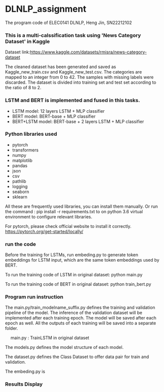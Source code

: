 # DLNLP_assignment
The program code of ELEC0141 DLNLP, Heng Jin, SN22212102

### This is a multi-calssification task using 'News Category Dataset' in Kaggle
Dataset link:<https://www.kaggle.com/datasets/rmisra/news-category-dataset>

The cleaned dataset has been generated and saved as Kaggle_new_train.csv and Kaggle_new_test.csv. 
The categories are mapped to an integer from 0 to 42.
The samples with missing labels were discarded. The dataset
is divided into training set and test set according to the ratio
of 8 to 2.

### LSTM and BERT is implemented and fused in this tasks.  
- LSTM model: 12 layers LSTM + MLP classifier
- BERT model: BERT-base + MLP classifier
- BERT+LSTM model: BERT-base + 2 layers LSTM + MLP classifier


### Python libraries used
- pytorch
- transformers
- numpy
- matplotlib
- pandas
- json
- csv
- pathlib
- logging
- seaborn
- sklearn

All these are frequently used libraries, you can install them manually.
Or run the command : pip install -r requirements.txt to on python 3.6 
virtual environment to configure relevant libraries.

For pytorch, please check official website to install it correctly.
<https://pytorch.org/get-started/locally/>

### run the code

Before the training for LSTMs, run embeding.py to generate token embeddings for LSTM input, which are the same token embeddings used by BERT.

To run the training code of LSTM in original dataset: python main.py

To run the training code of BERT in original dataset: python train_bert.py



### Program run instruction
The main.py/train_modelname_suffix.py defines the training and validation pipeline of the model. 
The inference of the validation dataset will be implemented after each 
training epoch. The model will be saved after each epoch as well. 
All the outputs of each training will be saved into a separate folder.

&emsp; main.py : TrainLSTM in original dataset

The models.py defines the model structure of each model.

The dataset.py defines the Class Dataset to offer data pair for train and validation.

The embeding.py is 

### Results Display


